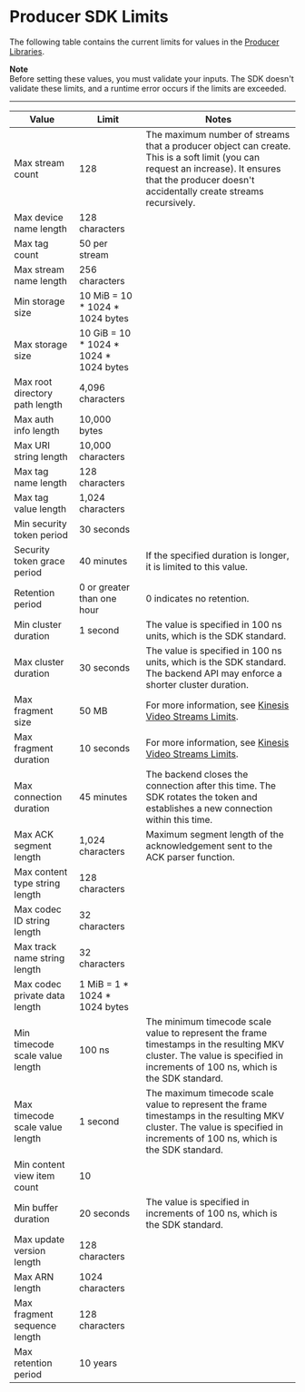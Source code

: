 # Producer SDK Limits<a name="producer-sdk-limits"></a>

The following table contains the current limits for values in the [Producer Libraries](producer-sdk.md)\.

**Note**  
Before setting these values, you must validate your inputs\. The SDK doesn't validate these limits, and a runtime error occurs if the limits are exceeded\.


****  

| Value | Limit | Notes | 
| --- | --- | --- | 
| Max stream count | 128 | The maximum number of streams that a producer object can create\. This is a soft limit \(you can request an increase\)\. It ensures that the producer doesn't accidentally create streams recursively\. | 
| Max device name length | 128 characters |   | 
| Max tag count | 50 per stream |   | 
| Max stream name length | 256 characters |   | 
| Min storage size | 10 MiB = 10 \* 1024 \* 1024 bytes |   | 
| Max storage size | 10 GiB = 10 \* 1024 \* 1024 \* 1024 bytes |   | 
| Max root directory path length | 4,096 characters |   | 
| Max auth info length | 10,000 bytes |   | 
| Max URI string length | 10,000 characters |   | 
| Max tag name length | 128 characters |   | 
| Max tag value length | 1,024 characters |   | 
| Min security token period | 30 seconds |   | 
| Security token grace period | 40 minutes | If the specified duration is longer, it is limited to this value\. | 
| Retention period | 0 or greater than one hour | 0 indicates no retention\. | 
| Min cluster duration | 1 second | The value is specified in 100 ns units, which is the SDK standard\. | 
| Max cluster duration | 30 seconds | The value is specified in 100 ns units, which is the SDK standard\. The backend API may enforce a shorter cluster duration\. | 
| Max fragment size | 50 MB | For more information, see [Kinesis Video Streams Limits](limits.md)\. | 
| Max fragment duration | 10 seconds | For more information, see [Kinesis Video Streams Limits](limits.md)\. | 
| Max connection duration | 45 minutes | The backend closes the connection after this time\. The SDK rotates the token and establishes a new connection within this time\. | 
| Max ACK segment length | 1,024 characters | Maximum segment length of the acknowledgement sent to the ACK parser function\. | 
| Max content type string length | 128 characters |   | 
| Max codec ID string length | 32 characters |   | 
| Max track name string length | 32 characters |   | 
| Max codec private data length | 1 MiB = 1 \* 1024 \* 1024 bytes |   | 
| Min timecode scale value length | 100 ns | The minimum timecode scale value to represent the frame timestamps in the resulting MKV cluster\. The value is specified in increments of 100 ns, which is the SDK standard\. | 
| Max timecode scale value length | 1 second | The maximum timecode scale value to represent the frame timestamps in the resulting MKV cluster\. The value is specified in increments of 100 ns, which is the SDK standard\. | 
| Min content view item count | 10 |   | 
| Min buffer duration | 20 seconds | The value is specified in increments of 100 ns, which is the SDK standard\. | 
| Max update version length | 128 characters |   | 
| Max ARN length | 1024 characters |   | 
| Max fragment sequence length | 128 characters |   | 
| Max retention period | 10 years |   | 